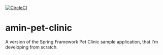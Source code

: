[![CircleCI](https://circleci.com/gh/MA-Burhan/amin-pet-clinic/tree/main.svg?style=svg)](https://circleci.com/gh/MA-Burhan/amin-pet-clinic/tree/main)
# amin-pet-clinic
A version of the Spring Framework Pet Clinic sample application, that I'm developing from scratch.
